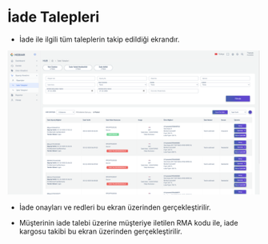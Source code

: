 

# İade Talepleri 

* İade ile ilgili tüm taleplerin takip edildiği ekrandır. 

![screenshot](https://github.com/profcode1/a101docs/blob/main/m/ReturnList.png)

* İade onayları ve redleri bu ekran üzerinden gerçekleştirilir. 

* Müşterinin iade talebi üzerine müşteriye iletilen RMA kodu ile, iade kargosu takibi bu ekran üzerinden gerçekleştirilir. 
